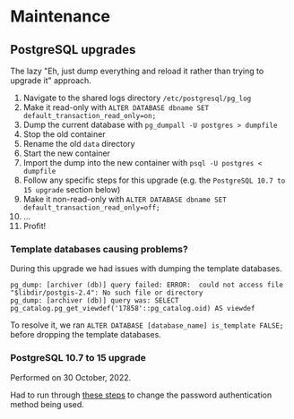 # Maintenance

## PostgreSQL upgrades

The lazy "Eh, just dump everything and reload it rather than trying to upgrade it" approach.

1. Navigate to the shared logs directory `/etc/postgresql/pg_log`
2. Make it read-only with `ALTER DATABASE dbname SET default_transaction_read_only=on;`
3. Dump the current database with `pg_dumpall -U postgres > dumpfile`
4. Stop the old container
5. Rename the old `data` directory
6. Start the new container
7. Import the dump into the new container with `psql -U postgres < dumpfile`
8. Follow any specific steps for this upgrade (e.g. the `PostgreSQL 10.7 to 15 upgrade` section below)
9. Make it non-read-only with `ALTER DATABASE dbname SET default_transaction_read_only=off;`
10. ...
11. Profit!

### Template databases causing problems?

During this upgrade we had issues with dumping the template databases.

```
pg_dump: [archiver (db)] query failed: ERROR:  could not access file "$libdir/postgis-2.4": No such file or directory
pg_dump: [archiver (db)] query was: SELECT pg_catalog.pg_get_viewdef('17858'::pg_catalog.oid) AS viewdef
```

To resolve it, we ran `ALTER DATABASE [database_name] is_template FALSE;` before dropping the template databases.

### PostgreSQL 10.7 to 15 upgrade

Performed on 30 October, 2022.

Had to run through [these steps](https://www.crunchydata.com/blog/how-to-upgrade-postgresql-passwords-to-scram) to change the password authentication method being used.
